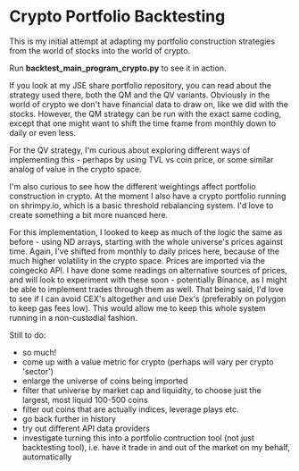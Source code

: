 # Crypto Portfolio Backtesting

This is my initial attempt at adapting my portfolio construction strategies from the world of stocks into the world of crypto.

Run **backtest_main_program_crypto.py** to see it in action.

If you look at my JSE share portfolio repository, you can read about the strategy used there, both the QM and the QV variants. Obviously in the world of crypto we don't have financial data to draw on, like we did with the stocks.
However, the QM strategy can be run with the exact same coding, except that one might want to shift the time frame from monthly down to daily or even less.

For the QV strategy, I'm curious about exploring different ways of implementing this - perhaps by using TVL vs coin price, or some similar analog of value in the crypto space.

I'm also curious to see how the different weightings affect portfolio construction in crypto. At the moment I also have a crypto portfolio running on shrimpy.io, which is a basic threshold rebalancing system. I'd love to create something a bit more nuanced here.

For this implementation, I looked to keep as much of the logic the same as before - using ND arrays, starting with the whole universe's prices against time. Again, I've shifted from monthly to daily prices here, because of the much higher volatility in the crypto space.
Prices are imported via the coingecko API. I have done some readings on alternative sources of prices, and will look to experiment with these soon - potentially Binance, as I might be able to implement trades through them as well.
That being said, I'd love to see if I can avoid CEX's altogether and use Dex's (preferably on polygon to keep gas fees low). This would allow me to keep this whole system running in a non-custodial fashion.

Still to do:
- so much!
- come up with a value metric for crypto (perhaps will vary per crypto 'sector')
- enlarge the universe of coins being imported
- filter that universe by market cap and liquidity, to choose just the largest, most liquid 100-500 coins
- filter out coins that are actually indices, leverage plays etc.
- go back further in history
- try out different API data providers
- investigate turning this into a portfolio contruction tool (not just backtesting tool), i.e. have it trade in and out of the market on my behalf, automatically
